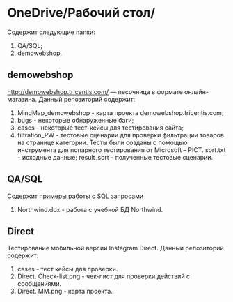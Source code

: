 **OneDrive/Рабочий стол/**
=====================
Содержит следующие папки:
  1. QA/SQL;
  2. demowebshop.

**demowebshop**
-----------------------------------
http://demowebshop.tricentis.com/ — песочница в формате онлайн-магазина.
Данный репозиторий содержит:
  1. MindMap_demowebshop - карта проекта demowebshop.tricentis.com;
  2. bugs - некоторые обнаруженные баги;
  3. cases - некоторые тест-кейсы для тестирования сайта;
  4. filtration_PW - тестовые сценарии для проверки фильтрации товаров на странице категории. Тесты были созданы с помощью инструмента для попарного тестирования от Microsoft –    PICT.
     sort.txt - исходные данные;
     result_sort - полученные тестовые сценарии.		

**QA/SQL**
-----------------------------------
Содержит примеры работы с SQL запросами
  1. Northwind.dox - работа с учебной БД Northwind.
  
  **Direct**
-----------------------------------
Тестирование мобильной версии Instagram Direct.
Данный репозиторий содержит:
  1. cases - тест кейсы для проверки.
  2. Direct. Check-list.png - чек-лист для проверки действий с сообщениями.
  3. Direct. MM.png - карта проекта.

